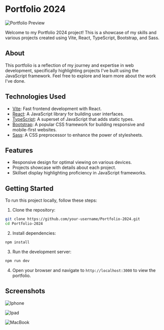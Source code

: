 
# Portfolio 2024

![Portfolio Preview](link/to/preview/image.png)

Welcome to my Portfolio 2024 project! This is a showcase of my skills and various projects created using Vite, React, TypeScript, Bootstrap, and Sass.

## About

This portfolio is a reflection of my journey and expertise in web development, specifically highlighting projects I've built using the JavaScript framework. Feel free to explore and learn more about the work I've done.

## Technologies Used

- [Vite](https://vitejs.dev/): Fast frontend development with React.
- [React](https://reactjs.org/): A JavaScript library for building user interfaces.
- [TypeScript](https://www.typescriptlang.org/): A superset of JavaScript that adds static types.
- [Bootstrap](https://getbootstrap.com/): A popular CSS framework for building responsive and mobile-first websites.
- [Sass](https://sass-lang.com/): A CSS preprocessor to enhance the power of stylesheets.

## Features

- Responsive design for optimal viewing on various devices.
- Projects showcase with details about each project.
- Skillset display highlighting proficiency in JavaScript frameworks.

## Getting Started

To run this project locally, follow these steps:

1. Clone the repository:
```bash
git clone https://github.com/your-username/Portfolio-2024.git
cd Portfolio-2024
```
2. Install dependencies:
```bash
npm install
```
3. Run the development server:
```bash
npm run dev
```
4. Open your browser and navigate to `http://localhost:3000` to view the portfolio.


## Screenshots
![Iphone](https://github.com/scottpickering31/Portfolio-2024/assets/97522229/bc69fac7-829b-4ed0-95f6-3d1cce5a3f6a)

![Ipad](https://github.com/scottpickering31/Portfolio-2024/assets/97522229/d4dfc485-61c0-4134-8315-3f1f921775eb)

![MacBook](https://github.com/scottpickering31/Portfolio-2024/assets/97522229/204b937c-3cec-48aa-b267-cf118510d630)
